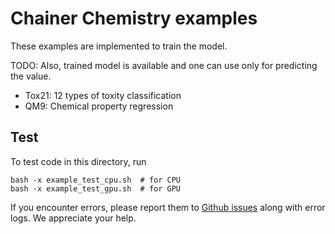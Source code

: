 # Chainer Chemistry examples

These examples are implemented to train the model.

TODO: Also, trained model is available and one can use only for predicting the value.

* Tox21: 12 types of toxity classification
* QM9: Chemical property regression

## Test

To test code in this directory, run

```
bash -x example_test_cpu.sh  # for CPU
bash -x example_test_gpu.sh  # for GPU
```

If you encounter errors, please report them to
[Github issues](https://github.com/pfnet-research/chainer-chemistry/issues)
along with error logs. We appreciate your help.

